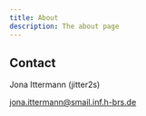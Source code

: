 ```yaml
---
title: About
description: The about page
---
```


## Contact
Jona Ittermann (jitter2s)

jona.ittermann@smail.inf.h-brs.de
